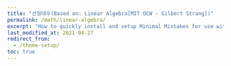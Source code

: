 ```yaml
---
title: "선형대수(Based on: Linear Algebra[MIT OCW - Gilbert Strang])"
permalink: /math/linear-algebra/
excerpt: "How to quickly install and setup Minimal Mistakes for use with GitHub Pages."
last_modified_at: 2021-04-27
redirect_from:
  - /theme-setup/
toc: true
---
```







